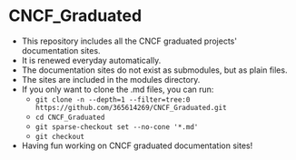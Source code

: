 # CNCF_Graduated
 - This repository includes all the CNCF graduated projects' documentation sites.
 - It is renewed everyday automatically.
 - The documentation sites do not exist as submodules, but as plain files.
 - The sites are included in the modules directory.
 - If you only want to clone the .md files, you can run:
   - `git clone -n --depth=1 --filter=tree:0 https://github.com/365614269/CNCF_Graduated.git`
   - `cd CNCF_Graduated`
   - `git sparse-checkout set --no-cone '*.md'`
   - `git checkout`
 - Having fun working on CNCF graduated documentation sites!
